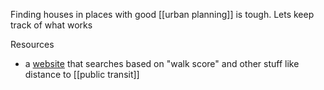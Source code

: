 Finding houses in places with good [[urban planning]] is tough. Lets keep track of what works

Resources
- a [website](https://www.walkscore.com/apartments/search/CA-QC/Montr%C3%A9al) that searches based on "walk score" and other stuff like distance to [[public transit]]
